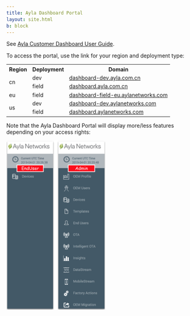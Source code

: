 ```yaml
---
title: Ayla Dashboard Portal
layout: site.html
b: block
---
```


See [Ayla Customer Dashboard User Guide](/archive/ayla-customer-dashboard-user-guide).

To access the portal, use the link for your region and deployment type:

<div class="table-responsive-md">
<table>
<tr>
<th>Region</th>
<th>Deployment</th>
<th>Domain</th>
</tr>
<tr>
<td rowspan="2">cn</td>
<td>dev</td>
<td><a href="https://dashboard-dev.ayla.com.cn" target="_blank">dashboard-dev.ayla.com.cn</a></td>
</tr>
<tr>
<td>field</td>
<td><a href="https://dashboard.ayla.com.cn" target="_blank">dashboard.ayla.com.cn</a></td>
</tr>
<tr>
<td>eu</td>
<td>field</td>
<td><a href="https://dashboard-field-eu.aylanetworks.com" target="_blank">dashboard-field-eu.aylanetworks.com</a></td>
</tr>
<tr>
<td rowspan="2">us</td>
<td>dev</td>
<td><a href="https://dashboard-dev.aylanetworks.com" target="_blank">dashboard-dev.aylanetworks.com</a></td>
</tr>
<tr>
<td>field</td>
<td><a href="https://dashboard.aylanetworks.com" target="_blank">dashboard.aylanetworks.com</a></td>
</tr>
</table>
</div>

Note that the Ayla Dashboard Portal will display more/less features depending on your access rights: 

<img src="dashboard-rights.png" width="260">
